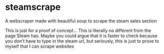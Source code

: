 # steamscrape
A webscraper made with beautiful soup to scrape the steam sales section

This is just for a proof of concept... This is literally no different from the page Steam has. Maybe you could argue that it is faster to check because you don't have to type in the steam url, but seriously, this is just to prove to myself that I can scrape websites
